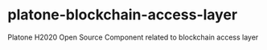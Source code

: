 # platone-blockchain-access-layer
Platone H2020 Open Source Component related to blockchain access layer
